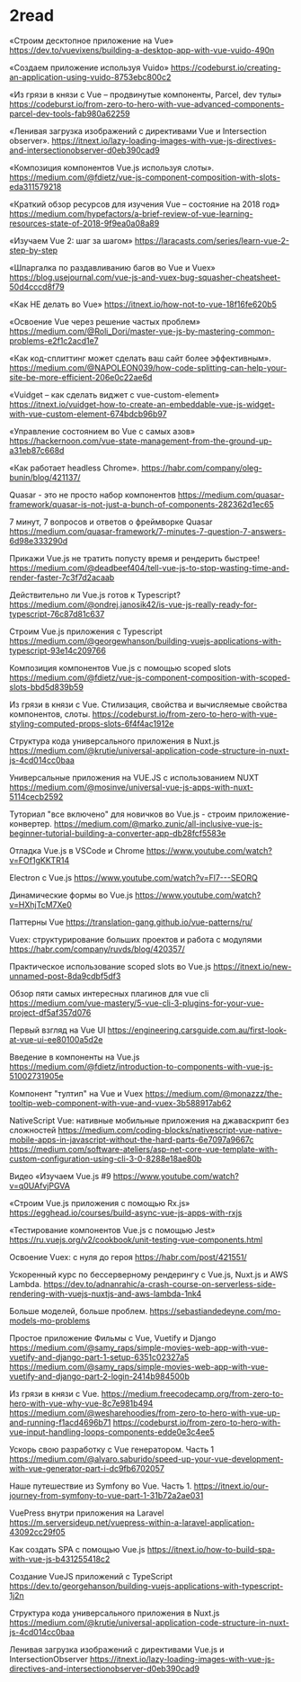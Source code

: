 # 2read

«Строим десктопное приложение на Vue»
https://dev.to/vuevixens/building-a-desktop-app-with-vue-vuido-490n

«Создаем приложение используя Vuido»
https://codeburst.io/creating-an-application-using-vuido-8753ebc800c2

«Из грязи в князи с Vue – продвинутые компоненты, Parcel, dev тулы»
https://codeburst.io/from-zero-to-hero-with-vue-advanced-components-parcel-dev-tools-fab980a62259

«Ленивая загрузка изображений с директивами Vue и Intersection observer». 
https://itnext.io/lazy-loading-images-with-vue-js-directives-and-intersectionobserver-d0eb390cad9

«Композиция компонентов Vue.js используя слоты».
https://medium.com/@fdietz/vue-js-component-composition-with-slots-eda311579218

«Краткий обзор ресурсов для изучения Vue – состояние на 2018 год»
https://medium.com/hypefactors/a-brief-review-of-vue-learning-resources-state-of-2018-9f9ea0a08a89

«Изучаем Vue 2: шаг за шагом»
https://laracasts.com/series/learn-vue-2-step-by-step

«Шпаргалка по раздавливанию багов во Vue и Vuex»
https://blog.usejournal.com/vue-js-and-vuex-bug-squasher-cheatsheet-50d4cccd8f79

«Как НЕ делать во Vue»
https://itnext.io/how-not-to-vue-18f16fe620b5

«Освоение Vue через решение частых проблем»
https://medium.com/@Roli_Dori/master-vue-js-by-mastering-common-problems-e2f1c2acd1e7

«Как код-сплиттинг может сделать ваш сайт более эффективным».
https://medium.com/@NAPOLEON039/how-code-splitting-can-help-your-site-be-more-efficient-206e0c22ae6d

«Vuidget – как сделать виджет с vue-custom-element»
https://itnext.io/vuidget-how-to-create-an-embeddable-vue-js-widget-with-vue-custom-element-674bdcb96b97

«Управление состоянием во Vue с самых азов»
https://hackernoon.com/vue-state-management-from-the-ground-up-a31eb87c668d

«Как работает headless Chrome».
https://habr.com/company/oleg-bunin/blog/421137/

Quasar - это не просто набор компонентов
https://medium.com/quasar-framework/quasar-is-not-just-a-bunch-of-components-282362d1ec65

7 минут, 7 вопросов и ответов о фреймворке Quasar
https://medium.com/quasar-framework/7-minutes-7-question-7-answers-6d98e333290d

Прикажи Vue.js не тратить попусту время и рендерить быстрее!
https://medium.com/@deadbeef404/tell-vue-js-to-stop-wasting-time-and-render-faster-7c3f7d2acaab

Действительно ли Vue.js готов к Typescript?
https://medium.com/@ondrej.janosik42/is-vue-js-really-ready-for-typescript-76c87d81c637

Строим Vue.js приложения c Typescript
https://medium.com/@georgewhanson/building-vuejs-applications-with-typescript-93e14c209766

Композиция компонентов Vue.js с помощью scoped slots
https://medium.com/@fdietz/vue-js-component-composition-with-scoped-slots-bbd5d839b59

Из грязи в князи с Vue. Стилизация, свойства и вычисляемые свойства компонентов, слоты. 
https://codeburst.io/from-zero-to-hero-with-vue-styling-computed-props-slots-6f4f4ac1912e

Структура кода универсального приложения в Nuxt.js
https://medium.com/@krutie/universal-application-code-structure-in-nuxt-js-4cd014cc0baa

Универсальные приложения на VUE.JS c использованием NUXT
https://medium.com/@mosinve/universal-vue-js-apps-with-nuxt-5114cecb2592

Туториал "все включено" для новичков во Vue.js - строим приложение-конвертер. 
https://medium.com/@marko.zunic/all-inclusive-vue-js-beginner-tutorial-building-a-converter-app-db28fcf5583e

Отладка Vue.js в VSCode и Chrome
https://www.youtube.com/watch?v=FOf1gKKTR14

Electron с Vue.js
https://www.youtube.com/watch?v=Fl7---SEORQ

Динамические формы во Vue.js
https://www.youtube.com/watch?v=HXhjTcM7Xe0

Паттерны Vue
https://translation-gang.github.io/vue-patterns/ru/

Vuex: структурирование больших проектов и работа с модулями 
https://habr.com/company/ruvds/blog/420357/

Практическое использование scoped slots во Vue.js
https://itnext.io/new-unnamed-post-8da9cdbf5df3

Обзор пяти самых интересных плагинов для vue cli
https://medium.com/vue-mastery/5-vue-cli-3-plugins-for-your-vue-project-df5af357d076

Первый взгляд на Vue UI
https://engineering.carsguide.com.au/first-look-at-vue-ui-ee80100a5d2e

Введение в компоненты на Vue.js
https://medium.com/@fdietz/introduction-to-components-with-vue-js-51002731905e

Компонент "тултип" на Vue и Vuex
https://medium.com/@monazzz/the-tooltip-web-component-with-vue-and-vuex-3b588917ab62

NativeScript Vue: нативные мобильные приложения на джаваскрипт без сложностей 
https://medium.com/coding-blocks/nativescript-vue-native-mobile-apps-in-javascript-without-the-hard-parts-6e7097a9667c
https://medium.com/software-ateliers/asp-net-core-vue-template-with-custom-configuration-using-cli-3-0-8288e18ae80b

Видео «Изучаем Vue.js #9 
https://www.youtube.com/watch?v=q0UAfvjPGVA

«Строим Vue.js приложения с помощью Rx.js»
https://egghead.io/courses/build-async-vue-js-apps-with-rxjs

«Тестирование компонентов Vue.js с помощью Jest» 
https://ru.vuejs.org/v2/cookbook/unit-testing-vue-components.html

Освоение Vuex: с нуля до героя
https://habr.com/post/421551/

Ускоренный курс по бессерверному рендерингу с Vue.js, Nuxt.js и AWS Lambda.
https://dev.to/adnanrahic/a-crash-course-on-serverless-side-rendering-with-vuejs-nuxtjs-and-aws-lambda-1nk4

Больше моделей, больше проблем.
https://sebastiandedeyne.com/mo-models-mo-problems

Простое приложение Фильмы с Vue, Vuetify и Django
https://medium.com/@samy_raps/simple-movies-web-app-with-vue-vuetify-and-django-part-1-setup-6351c02327a5
https://medium.com/@samy_raps/simple-movies-web-app-with-vue-vuetify-and-django-part-2-login-2414b984500b

Из грязи в князи с Vue. 
https://medium.freecodecamp.org/from-zero-to-hero-with-vue-why-vue-8c7e981b494
https://medium.com/@wesharehoodies/from-zero-to-hero-with-vue-up-and-running-f1acd4696b71
https://codeburst.io/from-zero-to-hero-with-vue-input-handling-loops-components-edde0e3c4ee5

Ускорь свою разработку с Vue генератором. Часть 1
https://medium.com/@alvaro.saburido/speed-up-your-vue-development-with-vue-generator-part-i-dc9fb6702057

Наше путешествие из Symfony во Vue. Часть 1.
https://itnext.io/our-journey-from-symfony-to-vue-part-1-31b72a2ae031

VuePress внутри приложения на Laravel
https://m.serversideup.net/vuepress-within-a-laravel-application-43092cc29f05

Как создать SPA с помощью Vue.js
https://itnext.io/how-to-build-spa-with-vue-js-b431255418c2

Создание VueJS приложений с TypeScript
https://dev.to/georgehanson/building-vuejs-applications-with-typescript-1j2n

Структура кода универсального приложения в Nuxt.js
https://medium.com/@krutie/universal-application-code-structure-in-nuxt-js-4cd014cc0baa

Ленивая загрузка изображений с директивами Vue.js и IntersectionObserver
https://itnext.io/lazy-loading-images-with-vue-js-directives-and-intersectionobserver-d0eb390cad9
